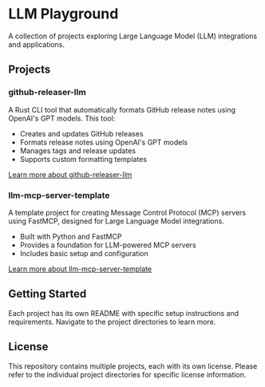 # LLM Playground

A collection of projects exploring Large Language Model (LLM) integrations and applications.

## Projects

### github-releaser-llm

A Rust CLI tool that automatically formats GitHub release notes using OpenAI's GPT models. This tool:
- Creates and updates GitHub releases
- Formats release notes using OpenAI's GPT models
- Manages tags and release updates
- Supports custom formatting templates

[Learn more about github-releaser-llm](github-releaser-llm/README.md)

### llm-mcp-server-template

A template project for creating Message Control Protocol (MCP) servers using FastMCP, designed for Large Language Model integrations.
- Built with Python and FastMCP
- Provides a foundation for LLM-powered MCP servers
- Includes basic setup and configuration

[Learn more about llm-mcp-server-template](llm-mcp-server-template/README.md)

## Getting Started

Each project has its own README with specific setup instructions and requirements. Navigate to the project directories to learn more.

## License

This repository contains multiple projects, each with its own license. Please refer to the individual project directories for specific license information.
